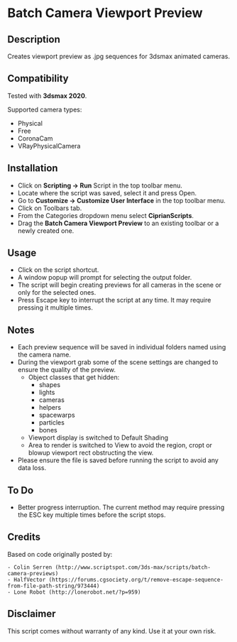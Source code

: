 # Batch Camera Viewport Preview

## Description

Creates viewport preview as .jpg sequences for 3dsmax animated cameras.

## Compatibility

Tested with **3dsmax 2020**.

Supported camera types:

- Physical
- Free
- CoronaCam
- VRayPhysicalCamera

## Installation

- Click on **Scripting -> Run** Script in the top toolbar menu.
- Locate where the script was saved, select it and press Open.
- Go to **Customize -> Customize User Interface** in the top toolbar menu.
- Click on Toolbars tab.
- From the Categories dropdown menu select **CiprianScripts**.
- Drag the **Batch Camera Viewport Preview** to an existing toolbar or a newly created one.

## Usage

- Click on the script shortcut.
- A window popup will prompt for selecting the output folder.
- The script will begin creating previews for all cameras in the scene or only for the selected ones.
- Press Escape key to interrupt the script at any time. It may require pressing it multiple times.

## Notes

- Each preview sequence will be saved in individual folders named using the camera name.
- During the viewport grab some of the scene settings are changed to ensure the quality of the preview.
  - Object classes that get hidden:
    - shapes
    - lights
    - cameras
    - helpers
    - spacewarps
    - particles
    - bones
  - Viewport display is switched to Default Shading
  - Area to render is switched to View to avoid the region, cropt or blowup viewport rect obstructing the view.
- Please ensure the file is saved before running the script to avoid any data loss.

## To Do

- Better progress interruption. The current method may require pressing the ESC key multiple times before the script stops.

## Credits

Based on code originally posted by:

    - Colin Serren (http://www.scriptspot.com/3ds-max/scripts/batch-camera-previews)
    - HalfVector (https://forums.cgsociety.org/t/remove-escape-sequence-from-file-path-string/973444)
    - Lone Robot (http://lonerobot.net/?p=959)

## Disclaimer

This script comes without warranty of any kind. Use it at your own risk.
